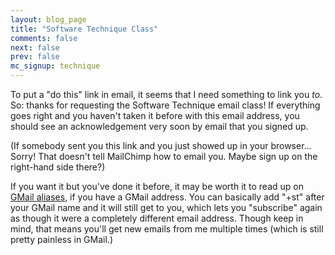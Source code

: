 ```yaml
---
layout: blog_page
title: "Software Technique Class"
comments: false
next: false
prev: false
mc_signup: technique
---
```


To put a &quot;do this&quot; link in email, it seems that I need
something to link you *to*. So: thanks for requesting the
Software Technique email class! If everything goes right and you
haven't taken it before with this email address, you should see
an acknowledgement very soon by email that you signed up.

(If somebody sent you this link and you just showed up in your
browser... Sorry! That doesn't tell MailChimp how to email you.
Maybe sign up on the right-hand side there?)

If you want it but you've done it before, it may be worth it
to read up on [GMail aliases](https://www.labnol.org/internet/multiple-email-addresses-in-gmail/17426/),
if you have a GMail address.
You can basically add &quot;+st&quot; after your GMail name and it
will still get to you, which lets you &quot;subscribe&quot; again
as though it were a completely different email address. Though
keep in mind, that means you'll get new emails from me multiple
times (which is still pretty painless in GMail.)
